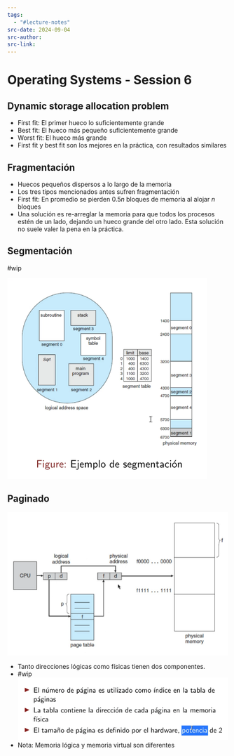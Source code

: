 ```yaml
---
tags:
  - "#lecture-notes"
src-date: 2024-09-04
src-author: 
src-link:
---
```

# Operating Systems - Session 6

## Dynamic storage allocation problem

- First fit: El primer hueco lo suficientemente grande
- Best fit: El hueco más pequeño suficientemente grande
- Worst fit: El hueco más grande
- First fit y best fit son los mejores en la práctica, con resultados similares

## Fragmentación

- Huecos pequeños dispersos a lo largo de la memoria
- Los tres tipos mencionados antes sufren fragmentación
- First fit: En promedio se pierden $0.5n$ bloques de memoria al alojar $n$ bloques
- Una solución es re-arreglar la memoria para que todos los procesos estén de un lado, dejando un hueco grande del otro lado. Esta solución no suele valer la pena en la práctica.

## Segmentación

#wip

![](../../utilities/attachments/Pasted%20image%2020241113154521.png)

## Paginado

![](../../utilities/attachments/Pasted%20image%2020241113162155.png)
- Tanto direcciones lógicas como físicas tienen dos componentes.
- #wip
![](../../utilities/attachments/Pasted%20image%2020241113162216.png)
- Nota: Memoria lógica y memoria virtual son diferentes
